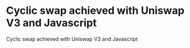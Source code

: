 # Cyclic swap achieved with Uniswap V3 and Javascript
Cyclic swap achieved with Uniswap V3 and Javascript
